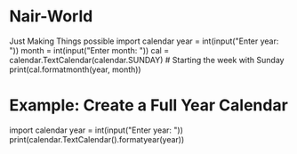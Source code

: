 # Nair-World
Just Making Things possible
import calendar
year = int(input("Enter year: "))
month = int(input("Enter month: "))
cal = calendar.TextCalendar(calendar.SUNDAY)  # Starting the week with Sunday
print(cal.formatmonth(year, month))
# Example: Create a Full Year Calendar
import calendar
year = int(input("Enter year: "))
print(calendar.TextCalendar().formatyear(year))